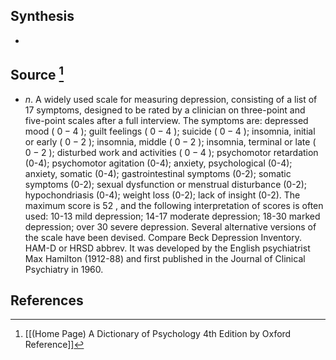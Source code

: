 ## Synthesis
- 
## Source [^1]
- $n$. A widely used scale for measuring depression, consisting of a list of 17 symptoms, designed to be rated by a clinician on three-point and five-point scales after a full interview. The symptoms are: depressed mood ( $0-4$ ); guilt feelings ( $0-4$ ); suicide ( $0-4$ ); insomnia, initial or early ( $0-2$ ); insomnia, middle ( $0-2$ ); insomnia, terminal or late ( $0-2$ ); disturbed work and activities ( $0-4$ ); psychomotor retardation (0-4); psychomotor agitation (0-4); anxiety, psychological (0-4); anxiety, somatic (0-4); gastrointestinal symptoms (0-2); somatic symptoms (0-2); sexual dysfunction or menstrual disturbance (0-2); hypochondriasis (0-4); weight loss (0-2); lack of insight (0-2). The maximum score is 52 , and the following interpretation of scores is often used: 10-13 mild depression; 14-17 moderate depression; 18-30 marked depression; over 30 severe depression. Several alternative versions of the scale have been devised. Compare Beck Depression Inventory. HAM-D or HRSD abbrev. It was developed by the English psychiatrist Max Hamilton (1912-88) and first published in the Journal of Clinical Psychiatry in 1960.
## References

[^1]: [[(Home Page) A Dictionary of Psychology 4th Edition by Oxford Reference]]
